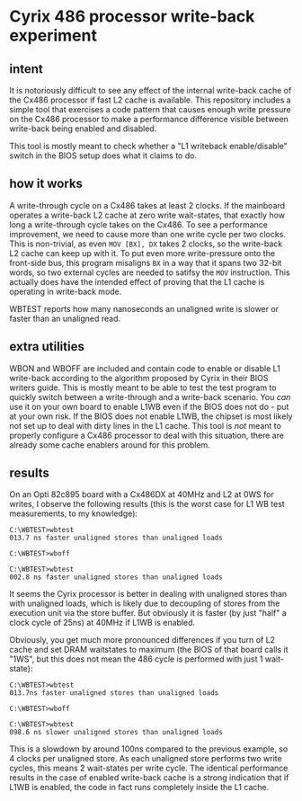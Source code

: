 # Cyrix 486 processor write-back experiment

## intent
It is notoriously difficult to see any effect of the internal write-back cache of the Cx486 processor
if fast L2 cache is available. This repository includes a simple tool that exercises a code pattern
that causes enough write pressure on the Cx486 processor to make a performance difference visible
between write-back being enabled and disabled.

This tool is mostly meant to check whether a "L1 writeback enable/disable" switch in the BIOS setup
does what it claims to do.

## how it works
A write-through cycle on a Cx486 takes at least 2 clocks. If the mainboard operates a write-back L2
cache at zero write wait-states, that exactly how long a write-through cycle takes on the Cx486.
To see a performance improvement, we need to cause more than one write cycle per two clocks. This is
non-trivial, as even `MOV [BX], DX` takes 2 clocks, so the write-back L2 cache can keep up with it.
To put even more write-pressure onto the front-side bus, this program misaligns `BX` in a way that
it spans two 32-bit words, so two external cycles are needed to satifsy the `MOV` instruction.
This actually does have the intended effect of proving that the L1 cache is operating in write-back
mode.

WBTEST reports how many nanoseconds an unaligned write is slower or faster than an unaligned read.

## extra utilities
WBON and WBOFF are included and contain code to enable or disable L1 write-back according to the
algorithm proposed by Cyrix in their BIOS writers guide. This is mostly meant to be able to test
the test program to quickly switch between a write-through and a write-back scenario. You *can* use
it on your own board to enable L1WB even if the BIOS does not do - put at your own risk. If the
BIOS does not enable L1WB, the chipset is most likely not set up to deal with dirty lines in the
L1 cache. This tool is *not* meant to properly configure a Cx486 processor to deal with this
situation, there are already some cache enablers around for this problem.

## results
On an Opti 82c895 board with a Cx486DX at 40MHz and L2 at 0WS for writes, I observe the
following results (this is the worst case for L1 WB test measurements, to my knowledge):

```
C:\WBTEST>wbtest
013.7 ns faster unaligned stores than unaligned loads

C:\WBTEST>wboff

C:\WBTEST>wbtest
002.8 ns faster unaligned stores than unaligned loads
```

It seems the Cyrix processor is better in dealing with unaligned stores than with unaligned loads,
which is likely due to decoupling of stores from the execution unit via the store buffer. But
obviously it is faster (by just "half" a clock cycle of 25ns) at 40MHz if L1WB is enabled.

Obviously, you get much more pronounced differences if you turn of L2 cache and set DRAM waitstates
to maximum (the BIOS of that board calls it "1WS", but this does not mean the 486 cycle is performed
with just 1 wait-state):

```
C:\WBTEST>wbtest
013.7ns faster unaligned stores than unaligned loads

C:\WBTEST>wboff

C:\WBTEST>wbtest
098.6 ns slower unaligned stores than unaligned loads
```

This is a slowdown by around 100ns compared to the previous example, so 4 clocks per unaligned
store. As each unaligned store performs two write cycles, this means 2 wait-states per write
cycle. The identical performance results in the case of enabled write-back cache is a strong
indication that if L1WB is enabled, the code in fact runs completely inside the L1 cache.
